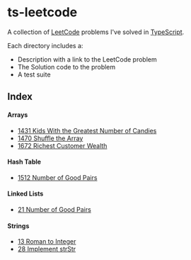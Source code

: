 # ts-leetcode

A collection of [LeetCode](https://leetcode.com/) problems I've solved in 
[TypeScript](https://www.typescriptlang.org/).

Each directory includes a:
- Description with a link to the LeetCode problem
- The Solution code to the problem
- A test suite

## Index

#### Arrays

- [1431 Kids With the Greatest Number of Candies](https://github.com/ferueda/ts-leetcode/tree/main/problems/1431_kids_with_the_greatest_number_of_candies)
- [1470 Shuffle the Array](https://github.com/ferueda/ts-leetcode/tree/main/problems/1470_shuffle_the_array)
- [1672 Richest Customer Wealth](https://github.com/ferueda/ts-leetcode/tree/main/problems/1672_richest_customer_wealth)

#### Hash Table

- [1512 Number of Good Pairs](https://github.com/ferueda/ts-leetcode/tree/main/problems/1512_number_of_good_pairs)

#### Linked Lists

- [21 Number of Good Pairs](https://github.com/ferueda/ts-leetcode/tree/main/problems/21_merge_two_sorted_lists)

#### Strings

- [13 Roman to Integer](https://github.com/ferueda/ts-leetcode/tree/main/problems/13_roman_to_integer)
- [28 Implement strStr](https://github.com/ferueda/ts-leetcode/tree/main/problems/28_implement_strStr)
